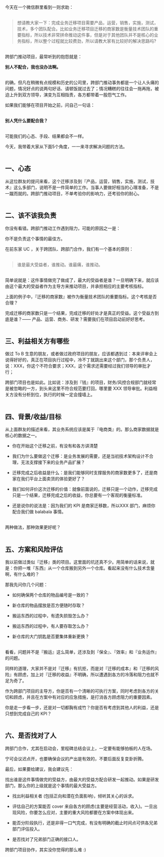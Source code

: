 今天在一个微信群里看到一则求助：<br/><br/>

> 想请教大家一下：完成业务迁移项目需要产品，运营，销售，实施，测试，技术，多个团队配合。比如业务迁移项目迁移的商家数是衡量技术团队的重要指标，所以技术非常拼命推动这件事，但是对于其他团队并不是核心的业务指标，所以整个过程就比较费劲，所以请教大家有比较好的解决思路吗?

<br/>跨部门推动项目，最常听到的抱怨就是：<br/>

**别人不配合，我也没办法啊。**

<br/>的确，但凡在稍微有点规模和历史的公司里，跨部门推动事务都是一个让人头痛的问题，情况好点的说两句好话、请顿饭就过去了；情况糟糕的往往会一拖再拖，被迫上升到双方领导，演变为互相指责，各方都带着一股怨气工作。

如果我们能够在项目开始之前，问自己一句话：<br/><br/>

**别人凭什么要配合我？**

<br/>可能我们的心态、手段、结果都会不一样。

今天，我带着大家从下面5个角度，一一来寻求解决问题的方法。<br/><br/>

## 一、心态

从这位群友的提问来看，这个迁移涉及到『产品，运营，销售，实施，测试，技术』这么多部门，说明不是一件简单的工作。当事人要做好相当的心理准备，不是一蹴而就的。跨部门推动项目，不单考验你的影响力，还考验你的耐心。<br/><br/>

## 二、该不该我负责

你没有看错。跨部门推动工作遇到阻力，可能的原因之一是：

你不是负责这个事情的最佳方。

在前东家 UC ，关于跨团队、跨部门合作，我们有一个基本的原则：<br/><br/>

> 谁是最大受益者，谁推动。谁最痛，谁推动。

<br/>简单说就是：这件事情做完了做成了，最大的受益者是谁？一旦明确下来，就应该由这个最大的受益者作为主导方来推动项目，并承担相应的主要考核指标。

上面的例子中，『迁移的商家数』被作为衡量技术团队的重要指标。这个考核是否合理？

完成迁移的商家数只是一个结果，完成迁移的好处才是真正的受益。这个受益方到底是谁？—— 产品、运营、商务、研发？需要我们在项目启动前好好思考。<br/><br/>

## 三、利益相关方有哪些

做过 To B 生意的朋友，或者做过政府项目的朋友，应该都遇到过：本来评审会上说得好好的，真正在项目执行过程中，冷不丁就跳出来这个部门，那个负责人，说：XXX，你这个不符合要求；XXX，这个需求还需要经过我们领导的审批才行；

跨部门项目也是如此。比如说：涉及到『钱』的项目，财务/风控合规部门就经常是被忽略的一方，到头来这里不符合规范要打回，哪里要 XXX 领导审批。利益相关方没有分析到位，执行的时候一定会撞墙上。<br/><br/>


## 四、背景/收益/目标

从上面群友的描述来看，其业务系统应该是属于『电商类』的。那么商家数据就是核心的数据之一。

* 你在开始这个迁移之前，有没有和各方讲清楚

* 我们为什么要做这个迁移：是业务发展的需要，还是当初技术架构设计不合理，无法支撑接下来的业务产品扩展？

* 迁移完成之后收益是什么：是我们能够同时支撑服务的商家数更多了，还是商家在我们平台上面卖货的体验更好了？

* 我们如何评价这次迁移的价值：就像前面说的，迁移只是一个动作，迁移完成只是一个结果，迁移完成之后的收益，你总要有一个客观的衡量标准。

* 还是说你的说法是：因为我们的 KPI 是商家迁移数，所以XXX 部门，麻烦你配合我们做 balabala 事情。<br/><br/>

两种做法，那种效果更好呢？<br/><br/>


## 五、方案和风险评估



我以前做过类似『迁移』类的项目。这里面的坑还真不少。用简单的话来说，就是：你把一堆『东西』从一个仓库搬到另外一个仓库。看起来没有什么技术含量啊，有什么难的？

那我先问你几个问题：

* 如何确保两个仓库的物品编号是一致的？

* 新仓库的物品摆放是否方便随时存取？

* 搬运东西的过程中，有遗失损毁怎么办？

* 搬运东西的过程中，有人要存取怎么办？

* 新仓库的大门钥匙是否要集体重新更换？<br/><br/>

看看，问题并不是『搬运』这么简单，还涉及到『保全』、『效率』和『业务运作』的问题。

同样的道理，大家并不是对『迁移』有抗拒，而是对『迁移的成本』和『迁移的风险』有顾虑，加上对『迁移的收益』不明确，所以遭遇到各方的冷落和阻力也就不足为奇了。

作为跨部门项目的主导方，你是否有一个清晰的可执行方案，同时考虑到各方的关切和顾虑，并且在方案中有对应的应急措施，是打消各方顾虑阻力的重要因素。

你是走一步看一步，还是对一切都胸有成竹？你是否有考虑到其他人的利益，还是只想到完成自己的 KPI？<br/><br/>


## 六、是否找对了人

跨部门合作，尤其在启动会，里程碑总结会议上，一定要有能够拍板的人在场。  

宁可会议迟点开，也要确保会议的产出是有效的，不要后面反复变卦折腾。


最后，如果要给建议，我会建议先：


找出谁是这件事情做完的受益方，由最大的受益方配合研发一起推动。如果是研发部门，那么你的上级就是这个事情的最大受益方。

* 找出利益相关者 (包括正向和潜在负面影响)，倾听其关心的诉求。

* 评估自己的方案能否 cover 来自各方的顾虑(主要是经营活动，收入)。一旦出现风险，你要怎么应对，主要的重大风险都要在方案中体现出来。

* 能否分阶段执行，还是非得一口气完成，有没有明确的截止时间点可供各兄弟部门评估投入。

* 是否找对了兄弟部门正确的接口人。


跨部门项目协作，其实没你觉得的那么难 :)